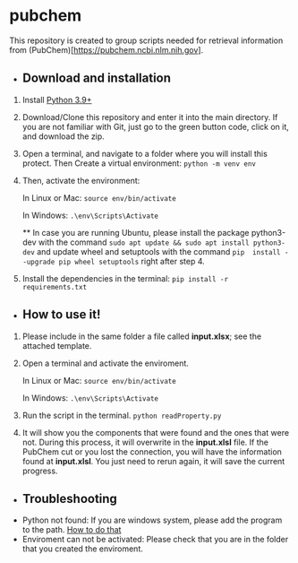 # pubchem
This repository is created to group scripts needed for retrieval information from (PubChem)[https://pubchem.ncbi.nlm.nih.gov].

* ## Download and installation
1. Install [Python 3.9+](https://www.python.org/)
2. Download/Clone this repository and enter it into the main directory. If you are not familiar with Git, just go to the green button code, click on it, and download the zip.
3. Open a terminal, and navigate to a folder where you will install this protect. Then Create a virtual environment: `python -m venv env`
4. Then, activate the environment: 
   
   In Linux or Mac: `source env/bin/activate`

   In Windows: `.\env\Scripts\Activate`

   ** In case you are running Ubuntu, please install the package python3-dev with the command `sudo apt update && sudo apt install python3-dev` and update wheel and setuptools with the command `pip  install --upgrade pip wheel setuptools` right after step 4.
   
5. Install the dependencies in the terminal: `pip install -r requirements.txt`

* ## How to use it!
1. Please include in the same folder a file called **input.xlsx**; see the attached template.
2. Open a terminal and activate the enviroment.
   
   In Linux or Mac: `source env/bin/activate`

   In Windows: `.\env\Scripts\Activate`

3. Run the script in the terminal. 
   `python readProperty.py`
4. It will show you the components that were found and the ones that were not. During this process, it will overwrite in the **input.xlsl** file. If the PubChem cut or you lost the connection, you will have the information found at **input.xlsl**. You just need to rerun again, it will save the current progress.

* ## Troubleshooting
* Python not found: If you are windows system, please add the program to the path. [How to do that](https://medium.com/@viknesh2798/how-to-fix-the-issues-while-using-python-command-in-the-command-prompt-ba56d9018c5f)
* Enviroment can not be activated: Please check that you are in the folder that you created the enviroment. 
  
